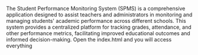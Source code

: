 The Student Performance Monitoring System (SPMS) is a comprehensive application designed to assist teachers and administrators in monitoring and managing students' academic performance across different schools. This system provides a centralized platform for tracking grades, attendance, and other performance metrics, facilitating improved educational outcomes and informed decision-making.
Open the index.html and you will access everything
